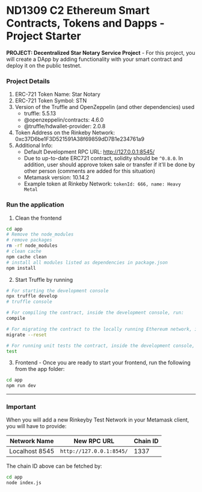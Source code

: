 # ND1309 C2 Ethereum Smart Contracts, Tokens and Dapps - Project Starter 
**PROJECT: Decentralized Star Notary Service Project** - For this project, you will create a DApp by adding functionality with your smart contract and deploy it on the public testnet.

### Project Details

1) ERC-721 Token Name: Star Notary
2) ERC-721 Token Symbol: STN
3) Version of the Truffle and OpenZeppelin (and other dependencies) used
    - truffle: 5.5.13
    - @openzeppelin/contracts: 4.6.0
    - @truffle/hdwallet-provider: 2.0.8
4) Token Address on the Rinkeby Network: 0xc37D6be1F3D521591A38f69859dD7B1e234761a9
5) Additional Info:
    - Default Development RPC URL: http://127.0.0.1:8545/
    - Due to up-to-date ERC721 contract, solidity should be `^0.8.0`. In addition, user should approve token sale or transfer if it'll be done by other person (comments are added for this situation)
    - Metamask version: 10.14.2
    - Example token at Rinkeby Network: `tokenId: 666, name: Heavy Metal`


### Run the application
1. Clean the frontend 
```bash
cd app
# Remove the node_modules  
# remove packages
rm -rf node_modules
# clean cache
npm cache clean
# install all modules listed as dependencies in package.json
npm install
```


2. Start Truffle by running
```bash
# For starting the development console
npx truffle develop
# truffle console

# For compiling the contract, inside the development console, run:
compile

# For migrating the contract to the locally running Ethereum network, inside the development console
migrate --reset

# For running unit tests the contract, inside the development console, run:
test
```

3. Frontend - Once you are ready to start your frontend, run the following from the app folder:
```bash
cd app
npm run dev
```

---

### Important
When you will add a new Rinkeyby Test Network in your Metamask client, you will have to provide:

| Network Name | New RPC URL | Chain ID |
|---|---|---|
|Localhost 8545|`http://127.0.0.1:8545/`|1337 |

The chain ID above can be fetched by:
```bash
cd app
node index.js
```
